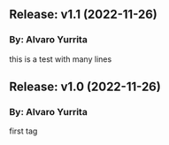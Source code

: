 ## Release: v1.1 (2022-11-26) ### By: Alvaro Yurrita this is a test with many lines  ## Release: v1.0 (2022-11-26) ### By: Alvaro Yurrita first tag
